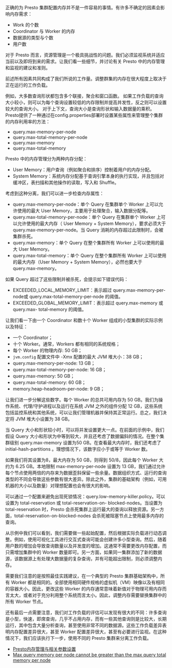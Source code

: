 正确的为 Presto 集群配置内存并不是一件容易的事情。有许多不确定的因素会影响内存需求：
- Work 的个数
- Coordinator 与 Worker 的内存
- 数据源的类型与个数
- 用户数

对于 Presto 而言，资源管理是一个极具挑战性的问题。我们必须监视系统并适应当前以及即将到来的需求。让我们看一些细节，并讨论有关 Presto 中的内存管理和监视的建议和准则。

前述所有因素共同构成了我们所说的工作量。调整群集的内存在很大程度上取决于正在运行的工作负载。

例如，大多数查询形状都包含多个联接，聚合和窗口函数。 如果工作负载的查询大小较小，则可以为每个查询设置较低的内存限制并提高并发性，反之则可以设置较大的查询大小。 对于上下文，查询大小是查询形状和输入数据量的乘积。 Presto提供了一种通过在config.properties部署时设置某些属性来管理整个集群的内存利用率的方法：
- query.max-memory-per-node
- query.max-total-memory-per-node
- query.max-memory
- query.max-total-memory

Presto 中的内存管理分为两种内存分配：
- User Memory：用户查询（例如聚合和排序）控制着用户的内存分配。
- System Memory：系统内存分配基于查询引擎本身的执行实现，并且包括对缓冲区，表扫描和其他操作的读取，写入和 Shuffle。

考虑到这种分离，我们可以进一步检查内存属性：
- query.max-memory-per-node：单个 Query 在集群单个 Worker 上可以允许使用的最大 User Memory，主要用于处理聚合，输入数据分配等。
- query.max-total-memory-per-node：单个 Query 在集群单个 Worker 上可以允许使用的最大内存（ User Memory + System Memory），要求必须大于 query.max-memory-per-node。当 Query 消耗的内存超过此限制时，会被集群杀死。
- query.max-memory：单个 Query 在整个集群所有 Worker 上可以使用的最大 User Memory。
- query.max-total-memory：单个 Query 在整个集群所有 Worker 上可以使用的最大内存（User Memory + System Memory），必然也要大于 query.max-memory。

如果 Query 超过了这些限制并被杀死，会提示如下错误代码：
- EXCEEDED_LOCAL_MEMORY_LIMIT：表示超过 query.max-memory-per-node或 query.max-total-memory-per-node 的阈值。
- EXCEEDED_GLOBAL_MEMORY_LIMIT：表示超过 query.max-memory 或 query.max- total-memory 的阈值。

让我们看一下由一个 Coordinator 和数十个 Worker 组成的小型集群的实际示例以及特征：
- 一个 Coordinator；
- 十个 Worker。通常，Workers 都有相同的系统规格；
- 每个 Worker 的物理内存: 50 GB；
- `jvm.config` 配置文件中 -Xmx 配置的最大 JVM 堆大小：38 GB；
- query.max-memory-per-node: 13 GB；
- query.max-total-memory-per-node: 16 GB；
- query.max-memory: 50 GB；
- query.max-total-memory: 60 GB；
- memory.heap-headroom-per-node: 9 GB；

让我们进一步分解这些数字。每个 Worker 的总共可用内存为 50 GB。我们为操作系统、代理/守护进程以及运行在系统 JVM 之外的组件分配 12 GB，这些系统包括监控系统和其他系统，可以让我们管理机器并保持其正常运行。总之，我们决定将 JVM 堆大小设置为 38 GB。

当 Query 大小和形状较小时，可以将并发设置更大一点。在前面的示例中，我们假设 Query 大小和形状为中等到较大，并且还考虑了数据偏斜的情况。在整个集群级别 query.max-memory 设置为50 GB。在查看最大内存时，我们还考虑了 initial-hash-partitions 。理想情况下，该数字应小于或等于 Worker 数。

如果我们将其设置为8，最大内存为 50 GB，则得到 50/8，因此每个 Worker 大约为 6.25 GB。本地限制 max-memory-per-node 设置为 13 GB，我们通过允许每个节点使用两倍的内存来为数据歪斜保留一些余量。数据组织方式、运行的查询类型的不同会导致这些参数有很大差异。除此之外，集群的基础架构（例如，可用机器的大小以及数量）对理想配置也会有很大的影响。

可以通过一个配置来避免出现死锁情况：query.low-memory-killer.policy。可以设置为 total-reservation 或 total-reservation-on- blocked-nodes。当设置为 total-reservation 时，Presto 会杀死集群上运行最大的查询以释放资源。另一方面，total-reservation-on-blocked-nodes 会杀死被阻塞节点上使用最多内存的查询。

从示例中我们可以看到，我们需要做一些起始配置，然后根据实际负载进行动态调整。例如，使用可视化工具进行交互式查询可能会创建许多小型查询。然后，随着用户数的增加会导致查询数量以及并发度的增加。这通常不需要更改内存配置，而只需增加集群中的 Worker 数量即可。另一方面，如果同一集群添加了新的数据源，该数据源上有处理大数据量的复杂查询，并有可能超出限制，则必须调整内存。

需要我们注意的是按照最佳实践建议，在一个典型的 Presto 集群基础架构中，所有 Worker 都是相同的。全部使用相同硬件规格的虚拟机（VM）映像以及有相同的容器大小。因此，更改这些 Worker 的内存通常意味着新值对于物理可用内存而言太大，或者对于充分利用整个系统而言太小。因此，调整内存需要替换集群中的所有 Worker 节点。

还有最后一点需要注意，我们对工作负载的评估可以发现有很大的不同：许多查询是小型，快速，即席查询，几乎不占用内存，而有一些其他查询则是比较大，长期运行，其中包含大量分析查询，甚至使用非常不同的数据源。这些工作负载差异表明内存配置差异很大，甚至 Worker 配置差异很大，甚至有必要进行监视。在这种情况下，我们应该执行下一步，使用不同的 Presto 集群来分离工作负载。





- [Presto内存管理与相关参数设置](https://zhuanlan.zhihu.com/p/89381163)
- [Max query memory per node cannot be greater than the max query total memory per node](https://github.com/prestodb/presto/issues/11005)
